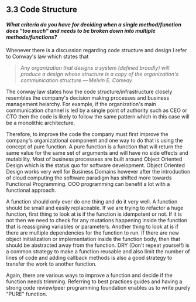 ## 3.3 Code Structure
#### *What criteria do you have for deciding when a single method/function does "too much" and needs to be broken down into multiple methods/functions?*

Whenever there is a discussion regarding code structure and design I refer to Conway's law which states that  
> *Any organization that designs a system (defined broadly) will produce a design whose structure is a copy of the organization's communication structure.— Melvin E. Conway* 

The conway law states how the code structure/infrastructure closely resembles the company's decision making processes and business management heiarchy. For example, if the organization's main communication channel is led by a single point of authority such as CEO or CTO then the code is likely to follow the same pattern which in this case will be a monolithic architecture. 

Therefore, to improve the code the company must first improve the company's organizational component and one way to do that is using the concept of pure function. A pure function is a function that will return the same value for the same set of arguments and will have no side effects and mutability. Most of business processess are built around Object Oriented Design which is the status quo for software development. Object Oriented Design works very well for Business Domains however after the introduction of cloud computing the software paradigm has shifted more towards Functional Programming. OOO programming can benefit a lot with a functional approach. 

A function should only ever do one thing and do it very well. A function should be small and easily replaceable. If we are trying to refactor a huge function, first thing to look at is if the function is idempotent or not. If it is not then we need to check for any mutations happening inside the function that is reassigning variables or parameters. Another thing to look at is if there are multiple dependencies for the function to run. If there are new object initialization or implementation inside the function body, then that should be abstracted away from the function. DRY (Don't repeat yourself) is a common strategy to make a function reusable and also limit the number of lines of code and adding callback methods is also a good strategy to transfer the work to another function.

Again, there are various ways to improve a function and decide if the function needs trimming. Referring to best practices guides and having a strong code review/peer programming foundation enables us to write purely "PURE" function.
